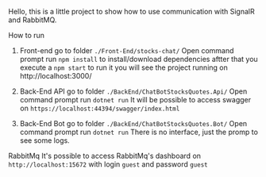 Hello, this is a little project to show how to use communication with SignalR and RabbitMQ.


How to run
1. Front-end
go to folder ```./Front-End/stocks-chat/```
Open command prompt
run ```npm install``` to install/download dependencies
aftter that you execute a ```npm start``` to run it
you will see the project running on http://localhost:3000/

2. Back-End API
go to folder ```./BackEnd/ChatBotStocksQuotes.Api/```
Open command prompt
run ```dotnet run```
It will be possible to access swagger on ```https://localhost:44394/swagger/index.html```

3. Back-End Bot
go to folder ```./BackEnd/ChatBotStocksQuotes.Bot/```
Open command prompt
run ```dotnet run```
There is no interface, just the promp to see some logs.

RabbitMq
It's possible to access RabbitMq's dashboard on ```http://localhost:15672``` with login ```guest``` and password ```guest```
